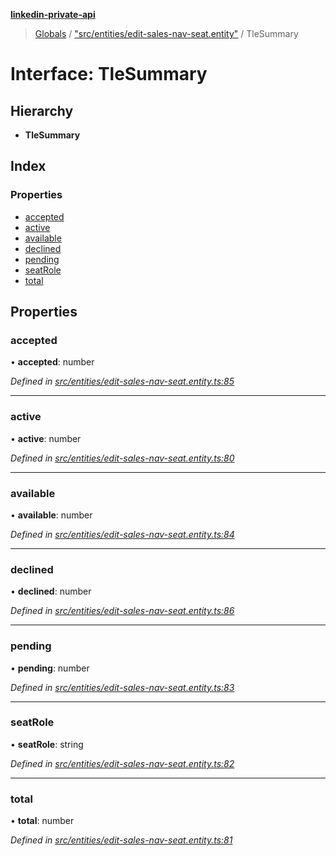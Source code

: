 **[linkedin-private-api](../README.md)**

> [Globals](../globals.md) / ["src/entities/edit-sales-nav-seat.entity"](../modules/_src_entities_edit_sales_nav_seat_entity_.md) / TleSummary

# Interface: TleSummary

## Hierarchy

* **TleSummary**

## Index

### Properties

* [accepted](_src_entities_edit_sales_nav_seat_entity_.tlesummary.md#accepted)
* [active](_src_entities_edit_sales_nav_seat_entity_.tlesummary.md#active)
* [available](_src_entities_edit_sales_nav_seat_entity_.tlesummary.md#available)
* [declined](_src_entities_edit_sales_nav_seat_entity_.tlesummary.md#declined)
* [pending](_src_entities_edit_sales_nav_seat_entity_.tlesummary.md#pending)
* [seatRole](_src_entities_edit_sales_nav_seat_entity_.tlesummary.md#seatrole)
* [total](_src_entities_edit_sales_nav_seat_entity_.tlesummary.md#total)

## Properties

### accepted

•  **accepted**: number

*Defined in [src/entities/edit-sales-nav-seat.entity.ts:85](https://github.com/cosiall/linkedin-private-api/blob/f0f3775/src/entities/edit-sales-nav-seat.entity.ts#L85)*

___

### active

•  **active**: number

*Defined in [src/entities/edit-sales-nav-seat.entity.ts:80](https://github.com/cosiall/linkedin-private-api/blob/f0f3775/src/entities/edit-sales-nav-seat.entity.ts#L80)*

___

### available

•  **available**: number

*Defined in [src/entities/edit-sales-nav-seat.entity.ts:84](https://github.com/cosiall/linkedin-private-api/blob/f0f3775/src/entities/edit-sales-nav-seat.entity.ts#L84)*

___

### declined

•  **declined**: number

*Defined in [src/entities/edit-sales-nav-seat.entity.ts:86](https://github.com/cosiall/linkedin-private-api/blob/f0f3775/src/entities/edit-sales-nav-seat.entity.ts#L86)*

___

### pending

•  **pending**: number

*Defined in [src/entities/edit-sales-nav-seat.entity.ts:83](https://github.com/cosiall/linkedin-private-api/blob/f0f3775/src/entities/edit-sales-nav-seat.entity.ts#L83)*

___

### seatRole

•  **seatRole**: string

*Defined in [src/entities/edit-sales-nav-seat.entity.ts:82](https://github.com/cosiall/linkedin-private-api/blob/f0f3775/src/entities/edit-sales-nav-seat.entity.ts#L82)*

___

### total

•  **total**: number

*Defined in [src/entities/edit-sales-nav-seat.entity.ts:81](https://github.com/cosiall/linkedin-private-api/blob/f0f3775/src/entities/edit-sales-nav-seat.entity.ts#L81)*

